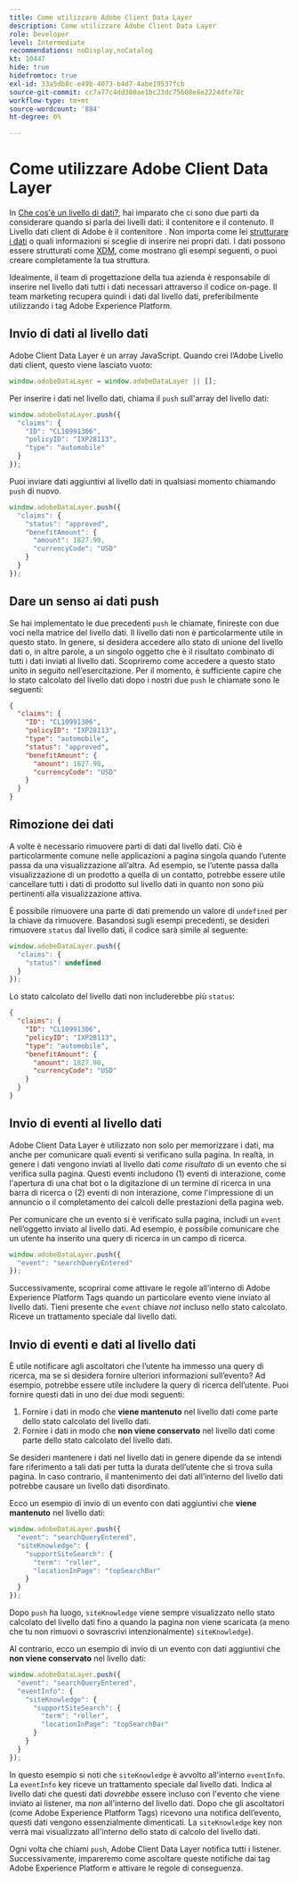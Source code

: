 ```yaml
---
title: Come utilizzare Adobe Client Data Layer
description: Come utilizzare Adobe Client Data Layer
role: Developer
level: Intermediate
recommendations: noDisplay,noCatalog
kt: 10447
hide: true
hidefromtoc: true
exl-id: 33a5db8c-e49b-4073-b4d7-4abe19537fcb
source-git-commit: cc7a77c4dd380ae1bc23dc75608e8e2224dfe78c
workflow-type: tm+mt
source-wordcount: '884'
ht-degree: 0%

---
```


# Come utilizzare Adobe Client Data Layer

In [Che cos&#39;è un livello di dati?](whats-a-data-layer.md), hai imparato che ci sono due parti da considerare quando si parla dei livelli dati: il contenitore e il contenuto. Il Livello dati client di Adobe è il contenitore . Non importa come lei [strutturare i dati](../structuring-your-data.md) o quali informazioni si sceglie di inserire nei propri dati. I dati possono essere strutturati come [XDM](../structuring-your-data.md#xdm), come mostrano gli esempi seguenti, o puoi creare completamente la tua struttura.

Idealmente, il team di progettazione della tua azienda è responsabile di inserire nel livello dati tutti i dati necessari attraverso il codice on-page. Il team marketing recupera quindi i dati dal livello dati, preferibilmente utilizzando i tag Adobe Experience Platform.

## Invio di dati al livello dati

Adobe Client Data Layer è un array JavaScript. Quando crei l’Adobe Livello dati client, questo viene lasciato vuoto:

```js
window.adobeDataLayer = window.adobeDataLayer || [];
```

Per inserire i dati nel livello dati, chiama il `push` sull&#39;array del livello dati:

```js
window.adobeDataLayer.push({
  "claims": {
    "ID": "CL10991306",
    "policyID": "IXP28113",
    "type": "automobile"
  }
});
```

Puoi inviare dati aggiuntivi al livello dati in qualsiasi momento chiamando `push` di nuovo.

```js
window.adobeDataLayer.push({
  "claims": {
    "status": "approved",
    "benefitAmount": {
      "amount": 1827.90,
      "currencyCode": "USD"
    }
  }
});
```

## Dare un senso ai dati push

Se hai implementato le due precedenti `push` le chiamate, finireste con due voci nella matrice del livello dati. Il livello dati non è particolarmente utile in questo stato. In genere, si desidera accedere allo stato di unione del livello dati o, in altre parole, a un singolo oggetto che è il risultato combinato di tutti i dati inviati al livello dati. Scopriremo come accedere a questo stato unito in seguito nell’esercitazione. Per il momento, è sufficiente capire che lo stato calcolato del livello dati dopo i nostri due `push` le chiamate sono le seguenti:

```json
{
  "claims": {
    "ID": "CL10991306",
    "policyID": "IXP28113",
    "type": "automobile",
    "status": "approved",
    "benefitAmount": {
      "amount": 1827.90,
      "currencyCode": "USD"
    }
  }
}
```

## Rimozione dei dati

A volte è necessario rimuovere parti di dati dal livello dati. Ciò è particolarmente comune nelle applicazioni a pagina singola quando l’utente passa da una visualizzazione all’altra. Ad esempio, se l’utente passa dalla visualizzazione di un prodotto a quella di un contatto, potrebbe essere utile cancellare tutti i dati di prodotto sul livello dati in quanto non sono più pertinenti alla visualizzazione attiva.

È possibile rimuovere una parte di dati premendo un valore di `undefined` per la chiave da rimuovere. Basandosi sugli esempi precedenti, se desideri rimuovere `status` dal livello dati, il codice sarà simile al seguente:

```js
window.adobeDataLayer.push({
  "claims": {
    "status": undefined
  }
});
```

Lo stato calcolato del livello dati non includerebbe più `status`:

```json
{
  "claims": {
    "ID": "CL10991306",
    "policyID": "IXP28113",
    "type": "automobile",
    "benefitAmount": {
      "amount": 1827.90,
      "currencyCode": "USD"
    }
  }
}
```

## Invio di eventi al livello dati

Adobe Client Data Layer è utilizzato non solo per memorizzare i dati, ma anche per comunicare quali eventi si verificano sulla pagina. In realtà, in genere i dati vengono inviati al livello dati _come risultato_ di un evento che si verifica sulla pagina. Questi eventi includono (1) eventi di interazione, come l&#39;apertura di una chat bot o la digitazione di un termine di ricerca in una barra di ricerca o (2) eventi di non interazione, come l&#39;impressione di un annuncio o il completamento dei calcoli delle prestazioni della pagina web.

Per comunicare che un evento si è verificato sulla pagina, includi un `event` nell’oggetto inviato al livello dati. Ad esempio, è possibile comunicare che un utente ha inserito una query di ricerca in un campo di ricerca.

```js
window.adobeDataLayer.push({
  "event": "searchQueryEntered"
});
```

Successivamente, scoprirai come attivare le regole all’interno di Adobe Experience Platform Tags quando un particolare evento viene inviato al livello dati. Tieni presente che `event` chiave _not_ incluso nello stato calcolato. Riceve un trattamento speciale dal livello dati.

## Invio di eventi e dati al livello dati

È utile notificare agli ascoltatori che l’utente ha immesso una query di ricerca, ma se si desidera fornire ulteriori informazioni sull’evento? Ad esempio, potrebbe essere utile includere la query di ricerca dell’utente. Puoi fornire questi dati in uno dei due modi seguenti:

1. Fornire i dati in modo che **viene mantenuto** nel livello dati come parte dello stato calcolato del livello dati.
2. Fornire i dati in modo che **non viene conservato** nel livello dati come parte dello stato calcolato del livello dati.

Se desideri mantenere i dati nel livello dati in genere dipende da se intendi fare riferimento a tali dati per tutta la durata dell’utente che si trova sulla pagina. In caso contrario, il mantenimento dei dati all’interno del livello dati potrebbe causare un livello dati disordinato.

Ecco un esempio di invio di un evento con dati aggiuntivi che **viene mantenuto** nel livello dati:

```js
window.adobeDataLayer.push({
  "event": "searchQueryEntered",
  "siteKnowledge": {
    "supportSiteSearch": {
      "term": "roller",
      "locationInPage": "topSearchBar"
    }
  }
});
```

Dopo `push` ha luogo, `siteKnowledge` viene sempre visualizzato nello stato calcolato del livello dati fino a quando la pagina non viene scaricata (a meno che tu non rimuovi o sovrascrivi intenzionalmente) `siteKnowledge`).

Al contrario, ecco un esempio di invio di un evento con dati aggiuntivi che **non viene conservato** nel livello dati:

```js
window.adobeDataLayer.push({
  "event": "searchQueryEntered",
  "eventInfo": {
    "siteKnowledge": {
      "supportSiteSearch": {
        "term": "roller",
        "locationInPage": "topSearchBar"
      }
    }
  }
});
```

In questo esempio si noti che `siteKnowledge` è avvolto all&#39;interno `eventInfo`. La `eventInfo` key riceve un trattamento speciale dal livello dati. Indica al livello dati che questi dati _dovrebbe_ essere incluso con l&#39;evento che viene inviato ai listener, ma _non_ all’interno del livello dati. Dopo che gli ascoltatori (come Adobe Experience Platform Tags) ricevono una notifica dell’evento, questi dati vengono essenzialmente dimenticati. La `siteKnowledge` key non verrà mai visualizzato all&#39;interno dello stato di calcolo del livello dati.

Ogni volta che chiami `push`, Adobe Client Data Layer notifica tutti i listener. Successivamente, impareremo come ascoltare queste notifiche dai tag Adobe Experience Platform e attivare le regole di conseguenza.
